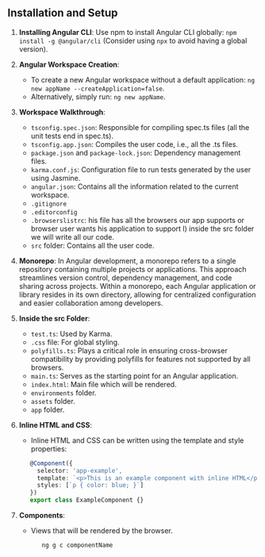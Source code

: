 ## Installation and Setup

1. **Installing Angular CLI**: Use npm to install Angular CLI globally: `npm install -g @angular/cli` (Consider using `npx` to avoid having a global version).

2. **Angular Workspace Creation**:
   - To create a new Angular workspace without a default application: `ng new appName --createApplication=false`.
   - Alternatively, simply run: `ng new appName`.

3. **Workspace Walkthrough**:
   - `tsconfig.spec.json`: Responsible for compiling spec.ts files (all the unit tests end in spec.ts).
   - `tsconfig.app.json`: Compiles the user code, i.e., all the .ts files.
   - `package.json` and `package-lock.json`: Dependency management files.
   - `karma.conf.js`: Configuration file to run tests generated by the user using Jasmine.
   - `angular.json`: Contains all the information related to the current workspace.
   - `.gitignore`
   - `.editorconfig`
   - `.browserslistrc`: his file has all the browsers our app supports or browser user wants his application to support  I) inside the src folder we will write all our code.
   - `src` folder: Contains all the user code.

4. **Monorepo**:
   In Angular development, a monorepo refers to a single repository containing multiple projects or applications. This approach streamlines version control, dependency management, and code sharing across projects. Within a monorepo, each Angular application or library resides in its own directory, allowing for centralized configuration and easier collaboration among developers. 

5. **Inside the src Folder**:
   - `test.ts`: Used by Karma.
   - `.css` file: For global styling.
   - `polyfills.ts`: Plays a critical role in ensuring cross-browser compatibility by providing polyfills for features not supported by all browsers.
   - `main.ts`: Serves as the starting point for an Angular application.
   - `index.html`: Main file which will be rendered.
   - `environments` folder.
   - `assets` folder.
   - `app` folder.

6. **Inline HTML and CSS**:
   - Inline HTML and CSS can be written using the template and style properties:
   ```typescript
      @Component({
        selector: 'app-example',
        template: `<p>This is an example component with inline HTML</p>`,
        styles: [`p { color: blue; }`]
      })
      export class ExampleComponent {}
7. **Components**:
   - Views that will be rendered by the browser.
     ```typescript
        ng g c componentName

